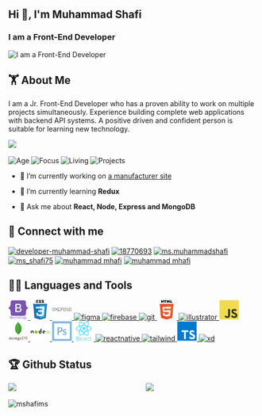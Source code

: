 ## Hi 👋, I'm Muhammad Shafi
### I am a Front-End Developer
![I am a Front-End Developer](https://i.ibb.co/MBgW3b9/White-Minimalist-Profile-Linked-In-Banner.png)

## 🏋 About Me

I am a Jr. Front-End Developer who has a proven ability to work on multiple projects simultaneously. Experience building complete web applications with backend API systems. A positive driven and confident person is suitable for learning new technology.

<p align="left"> <img src="https://i.ibb.co/MBgW3b9/White-Minimalist-Profile-Linked-In-Banner.png"/> </p>

![Age](https://img.shields.io/badge/age-22-blueviolet)
![Focus](https://img.shields.io/badge/focus-FullStack-critical)
![Living](https://img.shields.io/badge/living-Chattogram-ff69b4)
![Projects](https://img.shields.io/badge/projects-12-important)

- 🔭 I’m currently working on [a manufacturer site](https://tools-manufacturer-f4df9.web.app/)

- 🌱 I’m currently learning **Redux**

- 💬 Ask me about **React, Node, Express and MongoDB**

## 🔗 Connect with me 

<p align="left">
<a href="https://linkedin.com/in/developer-muhammad-shafi" target="blank"><img align="center" src="https://raw.githubusercontent.com/rahuldkjain/github-profile-readme-generator/master/src/images/icons/Social/linked-in-alt.svg" alt="developer-muhammad-shafi" height="30" width="40" /></a>
<a href="https://stackoverflow.com/users/18770693" target="blank"><img align="center" src="https://raw.githubusercontent.com/rahuldkjain/github-profile-readme-generator/master/src/images/icons/Social/stack-overflow.svg" alt="18770693" height="30" width="40" /></a>
<a href="https://fb.com/ms.muhammadshafi" target="blank"><img align="center" src="https://raw.githubusercontent.com/rahuldkjain/github-profile-readme-generator/master/src/images/icons/Social/facebook.svg" alt="ms.muhammadshafi" height="30" width="40" /></a>
<a href="https://instagram.com/ms_shafi75" target="blank"><img align="center" src="https://raw.githubusercontent.com/rahuldkjain/github-profile-readme-generator/master/src/images/icons/Social/instagram.svg" alt="ms_shafi75" height="30" width="40" /></a>
<a href="https://www.youtube.com/channel/UCr4-eFtC_XL0CiPH59pAidQ" target="blank"><img align="center" src="https://raw.githubusercontent.com/rahuldkjain/github-profile-readme-generator/master/src/images/icons/Social/youtube.svg" alt="muhammad mhafi" height="30" width="40" /></a>
<a href="https://muhammad-shafi-portfolio.netlify.app/" target="blank"><img align="center" src="https://cdn-icons.flaticon.com/png/512/3059/premium/3059480.png?token=exp=1654714340~hmac=9134d8067bb4853557b5b1078fff15a7" alt="muhammad mhafi" height="30" width="40" /></a>
</p>

## 👨‍💻 Languages and Tools

<p align="left"> <a href="https://getbootstrap.com" target="_blank" rel="noreferrer"> <img src="https://raw.githubusercontent.com/devicons/devicon/master/icons/bootstrap/bootstrap-plain-wordmark.svg" alt="bootstrap" width="40" height="40"/> </a> <a href="https://www.w3schools.com/css/" target="_blank" rel="noreferrer"> <img src="https://raw.githubusercontent.com/devicons/devicon/master/icons/css3/css3-original-wordmark.svg" alt="css3" width="40" height="40"/> </a> <a href="https://expressjs.com" target="_blank" rel="noreferrer"> <img src="https://raw.githubusercontent.com/devicons/devicon/master/icons/express/express-original-wordmark.svg" alt="express" width="40" height="40"/> </a> <a href="https://www.figma.com/" target="_blank" rel="noreferrer"> <img src="https://www.vectorlogo.zone/logos/figma/figma-icon.svg" alt="figma" width="40" height="40"/> </a> <a href="https://firebase.google.com/" target="_blank" rel="noreferrer"> <img src="https://www.vectorlogo.zone/logos/firebase/firebase-icon.svg" alt="firebase" width="40" height="40"/> </a> <a href="https://git-scm.com/" target="_blank" rel="noreferrer"> <img src="https://www.vectorlogo.zone/logos/git-scm/git-scm-icon.svg" alt="git" width="40" height="40"/> </a> <a href="https://www.w3.org/html/" target="_blank" rel="noreferrer"> <img src="https://raw.githubusercontent.com/devicons/devicon/master/icons/html5/html5-original-wordmark.svg" alt="html5" width="40" height="40"/> </a> <a href="https://www.adobe.com/in/products/illustrator.html" target="_blank" rel="noreferrer"> <img src="https://www.vectorlogo.zone/logos/adobe_illustrator/adobe_illustrator-icon.svg" alt="illustrator" width="40" height="40"/> </a> <a href="https://developer.mozilla.org/en-US/docs/Web/JavaScript" target="_blank" rel="noreferrer"> <img src="https://raw.githubusercontent.com/devicons/devicon/master/icons/javascript/javascript-original.svg" alt="javascript" width="40" height="40"/> </a> <a href="https://www.mongodb.com/" target="_blank" rel="noreferrer"> <img src="https://raw.githubusercontent.com/devicons/devicon/master/icons/mongodb/mongodb-original-wordmark.svg" alt="mongodb" width="40" height="40"/> </a> <a href="https://nodejs.org" target="_blank" rel="noreferrer"> <img src="https://raw.githubusercontent.com/devicons/devicon/master/icons/nodejs/nodejs-original-wordmark.svg" alt="nodejs" width="40" height="40"/> </a> <a href="https://www.photoshop.com/en" target="_blank" rel="noreferrer"> <img src="https://raw.githubusercontent.com/devicons/devicon/master/icons/photoshop/photoshop-line.svg" alt="photoshop" width="40" height="40"/> </a> <a href="https://reactjs.org/" target="_blank" rel="noreferrer"> <img src="https://raw.githubusercontent.com/devicons/devicon/master/icons/react/react-original-wordmark.svg" alt="react" width="40" height="40"/> </a> <a href="https://reactnative.dev/" target="_blank" rel="noreferrer"> <img src="https://reactnative.dev/img/header_logo.svg" alt="reactnative" width="40" height="40"/> </a> <a href="https://tailwindcss.com/" target="_blank" rel="noreferrer"> <img src="https://www.vectorlogo.zone/logos/tailwindcss/tailwindcss-icon.svg" alt="tailwind" width="40" height="40"/> </a> <a href="https://www.typescriptlang.org/" target="_blank" rel="noreferrer"> <img src="https://raw.githubusercontent.com/devicons/devicon/master/icons/typescript/typescript-original.svg" alt="typescript" width="40" height="40"/> </a> <a href="https://www.adobe.com/products/xd.html" target="_blank" rel="noreferrer"> <img src="https://cdn.worldvectorlogo.com/logos/adobe-xd.svg" alt="xd" width="40" height="40"/> </a> </p>

## 🏆 Github Status


<img  src="https://github-readme-stats.vercel.app/api?username=mshafims&show_icons=true&hide_border=true&theme=react" width="45%" align="right" >
<img  src="https://github-readme-streak-stats.herokuapp.com/?user=mshafims&hide_border=true&theme=react" width="45%" >

<br />
<p><img align="left" src="https://github-readme-stats.vercel.app/api/top-langs?username=mshafims&show_icons=true&hide_border=true&theme=react&layout=compact" alt="mshafims" /></p>

